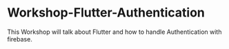 # Workshop-Flutter-Authentication
This Workshop will talk about Flutter and how to handle Authentication with firebase.
